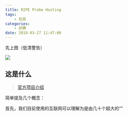 ```yaml
---
title: RIPE Probe Hosting
tags: 
    - 玩具
categories:
    - 折腾
date: 2019-03-27 11:47:00
---
```


先上图（低清警告）

![](/images/media/ripe_probe.jpg)

## 这是什么

> [官方项目介绍](https://atlas.ripe.net)

简单提及几个概念：

首先，我们目前使用的互联网可以理解为是由几十个超大的“”


<!--stackedit_data:
eyJoaXN0b3J5IjpbMTk3MzkwNzYwMF19
-->